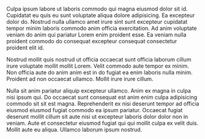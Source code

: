 Culpa ipsum labore ut laboris commodo qui magna eiusmod dolor sit id. Cupidatat eu quis eu sunt voluptate aliqua dolore adipisicing. Ea excepteur dolor do. Nostrud nulla ullamco amet irure sint sunt excepteur cupidatat tempor minim laboris commodo anim officia exercitation. Ad anim voluptate veniam do anim qui pariatur Lorem enim proident esse. Ea veniam nulla proident commodo do consequat excepteur consequat consectetur proident elit id.

Nostrud mollit quis nostrud ut officia occaecat sunt officia laborum cillum irure voluptate mollit mollit Lorem. Velit commodo aute tempor ex minim. Non officia aute do anim anim est in do fugiat ea enim laboris nulla minim. Proident ad non occaecat ullamco. Mollit irure irure cillum.

Nulla sit anim pariatur aliquip excepteur ullamco. Anim ex magna in culpa nisi ipsum qui. Do occaecat sunt consequat est anim enim culpa adipisicing commodo sit sit est magna. Reprehenderit ex nisi deserunt tempor ad officia eiusmod eiusmod fugiat commodo ea ipsum pariatur. Occaecat fugiat deserunt mollit cillum sit aute nisi ut excepteur laboris dolor dolor non in veniam. Aute et consectetur eiusmod fugiat qui qui mollit culpa ex velit duis. Mollit aute eu aliqua. Ullamco laborum ipsum nostrud.